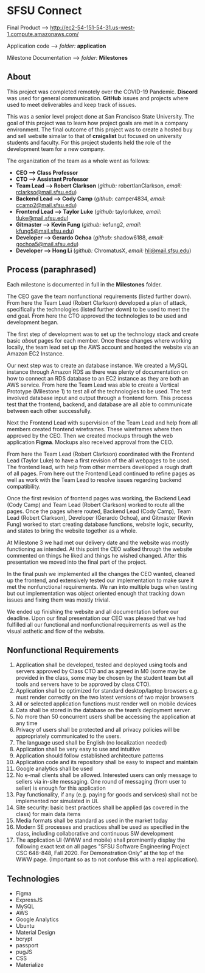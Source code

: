 # SFSU Connect

Final Product --> http://ec2-54-151-54-31.us-west-1.compute.amazonaws.com/

Application code --> *folder:* **application**

Milestone Documentation --> *folder:* **Milestones**


## About

This project was completed remotely over the COVID-19 Pandemic. **Discord** was used for general communication. **GitHub** issues and projects where used to meet deliverables and keep track of issues.

This was a senior level project done at San Francisco State University. The goal of this project was to learn how project goals are met in a company environment. The final outcome of this project was to create a hosted buy and sell website simalar to that of **craigslist** but focused on university students and faculty. For this project students held the role of the development team for a new company. 

The organization of the team as a whole went as follows: 
* **CEO --> Class Professor**
* **CTO --> Assistant Professor**
* **Team Lead --> Robert Clarkson** (*github:* robertIanClarkson, *email:* rclarkso@mail.sfsu.edu)
* **Backend Lead --> Cody Camp** (*github:* camper4834, *email:* ccamp2@mail.sfsu.edu)
* **Frontend Lead --> Taylor Luke** (*github:* taylorlukee, *email:* tluke@mail.sfsu.edu)
* **Gitmaster --> Kevin Fung** (*github:* kefung2, *email:* kfung5@mail.sfsu.edu)
* **Developer --> Gerardo Ochoa** (*github:* shadow6188, *email:* gochoa5@mail.sfsu.edu)
* **Developer --> Hong Li** (*github:* ChromatusX, *email:* hli@mail.sfsu.edu)


## Process (paraphrased)

Each milestone is documented in full in the **Milestones** folder.

The CEO gave the team nonfunctional requirements (listed further down). From here the Team Lead (Robert Clarkson) developed a plan of attack, specifically the technologies (listed further down) to be used to meet the end goal. From here the CTO approved the technologies to be used and development began. 

The first step of development was to set up the technology stack and create basic *about* pages for each member. Once these changes where working locally, the team lead set up the AWS account and hosted the website via an Amazon EC2 Instance.

Our next step was to create an database instance. We created a MySQL instance through Amazon RDS as there was plenty of documentation on how to connect an RDS database to an EC2 instance as they are both an AWS service. From here the Team Lead was able to create a Vertical Prototype (Milestone 1) to test all of the technologies to be used. The test involved database input and output through a frontend form. This process test that the frontend, backend, and database are all able to communicate between each other successfully.

Next the Frontend Lead with supervision of the Team Lead and help from all members created frontend wireframes. These wireframes where then approved by the CEO. Then we created mockups through the web application **Figma**. Mockups also received approval from the CEO.

From here the Team Lead (Robert Clarkson) coordinated with the Frontend Lead (Taylor Luke) to have a first revision of the all webpages to be used. The frontend lead, with help from other members developed a rough draft of all pages. From here out the Frontend Lead continued to refine pages as well as work with the Team Lead to resolve issues regarding backend compatibility. 

Once the first revision of frontend pages was working, the Backend Lead (Cody Camp) and Team Lead (Robert Clarkson) worked to route all the pages. Once the pages where routed, Backend Lead (Cody Camp), Team Lead (Robert Clarkson), Developer (Gerardo Ochoa), and Gitmaster (Kevin Fung) worked to start creating database functions, website logic, security, and states to bring the website together as a whole.

At Milestone 3 we had met our delivery date and the website was mostly functioning as intended. At this point the CEO walked through the website commented on things he liked and things he wished changed. After this presentation we moved into the final part of the project.

In the final push we implemented all the changes the CEO wanted, cleaned up the frontend, and extensively tested our implementation to make sure it met the nonfunctional requirements. We ran into multiple bugs when testing but out implementation was object oriented enough that tracking down issues and fixing them was mostly trivial. 

We ended up finishing the website and all documentation before our deadline. Upon our final presentation our CEO was pleased that we had fulfilled all our functional and  nonfunctional requirements as well as the visual asthetic and flow of the website. 


## Nonfunctional Requirements

1. Application shall be developed, tested and deployed using tools and servers approved by Class CTO and as agreed in M0 (some may be provided in the class, some may be chosen by the student team but all tools and servers have to be approved by class CTO).
2. Application shall be optimized for standard desktop/laptop browsers e.g. must render correctly on the two latest versions of two major browsers 
3. All or selected application functions must render well on mobile devices
4. Data shall be stored in the database on the team’s deployment server.
5. No more than 50 concurrent users shall be accessing the application at any time
6. Privacy of users shall be protected and all privacy policies will be appropriately communicated to the users.
7. The language used shall be English (no localization needed) 
8. Application shall be very easy to use and intuitive 
9. Application should follow established architecture patterns
10. Application  code and its repository shall be easy to inspect and maintain
11. Google analytics shall be used
12. No e-mail clients shall be allowed. Interested users can only message to sellers via in-site messaging. One round of messaging (from user to seller) is enough for this application
13. Pay functionality, if any (e.g. paying for goods and services) shall not be implemented nor simulated in UI.
14. Site security: basic best  practices shall be applied (as covered in the class) for main data items
15. Media formats shall be  standard as used in the market today
16. Modern SE processes and practices shall be used as specified in the class, including collaborative and continuous SW development
17. The application UI (WWW and mobile)  shall prominently display the following exact text on all pages "SFSU Software Engineering Project CSC 648-848, Fall 2020.  For Demonstration Only” at the top of the WWW page. (Important so as to not confuse this with a real application).


## Technologies
* Figma
* ExpressJS
* MySQL
* AWS
* Google Analytics
* Ubuntu
* Material Design
* bcrypt
* passport
* pugJS
* CSS
* Materialize
